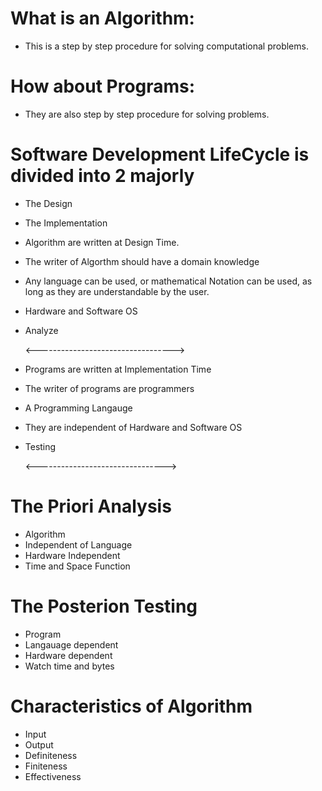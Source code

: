 # What is an Algorithm:

* This is a step by step procedure for solving computational problems.

# How about Programs: 

* They are also step by step procedure for solving problems.

# Software Development LifeCycle is divided into 2 majorly

* The Design
* The Implementation


* Algorithm are written at Design Time.
* The writer of Algorthm should have a domain knowledge
* Any language can be used, or mathematical Notation can be used, as long as they are understandable by the user.
* Hardware and Software OS
* Analyze 


  <---------------------------------->

* Programs  are written at Implementation Time 
* The writer of programs are programmers
* A Programming Langauge
* They are independent of Hardware and Software OS 
* Testing 

  <-------------------------------->

# The Priori Analysis
* Algorithm
* Independent of Language
* Hardware Independent
* Time and Space Function


# The Posterion Testing
* Program
* Langauage dependent
* Hardware dependent
* Watch time and bytes

# Characteristics of Algorithm


*  Input
*  Output
*  Definiteness
*  Finiteness
*  Effectiveness  

